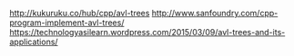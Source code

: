 http://kukuruku.co/hub/cpp/avl-trees
http://www.sanfoundry.com/cpp-program-implement-avl-trees/
https://technologyasilearn.wordpress.com/2015/03/09/avl-trees-and-its-applications/
